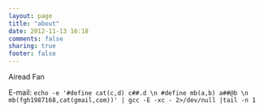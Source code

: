 ```yaml
---
layout: page
title: "about"
date: 2012-11-13 16:18
comments: false
sharing: true
footer: false
---
```


Airead Fan

E-mail: 
`echo -e '#define cat(c,d) c##.d \n #define mb(a,b) a##@b \n mb(fgh1987168,cat(gmail,com))' | gcc -E -xc - 2>/dev/null |tail -n 1`
